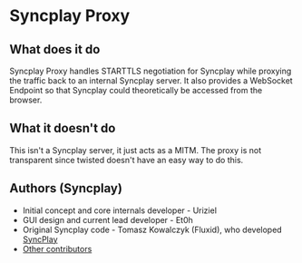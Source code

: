 # Syncplay Proxy

## What does it do

Syncplay Proxy handles STARTTLS negotiation for Syncplay while proxying the traffic back to an internal Syncplay server.
It also provides a WebSocket Endpoint so that Syncplay could theoretically be accessed from the browser.

## What it doesn't do

This isn't a Syncplay server, it just acts as a MITM.
The proxy is not transparent since twisted doesn't have an easy way to do this.

## Authors (Syncplay)

* Initial concept and core internals developer - Uriziel
* GUI design and current lead developer - Et0h
* Original Syncplay code - Tomasz Kowalczyk (Fluxid), who developed [SyncPlay](https://github.com/fluxid/syncplay)
* [Other contributors](http://syncplay.pl/about/development/)
